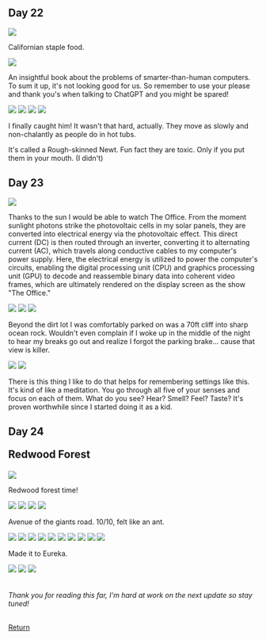 ## Day 22

<img src="/img/trips/west-coast-2024/0520-1.jpg">

Californian staple food.

<img src="/img/trips/west-coast-2024/0520-2.jpg">

An insightful book about the problems of smarter-than-human computers. To sum it up, it's not looking good for us. So remember to use your please and thank you's when talking to ChatGPT and you might be spared! 

<img src="/img/trips/west-coast-2024/0520-3.jpg">
<img src="/img/trips/west-coast-2024/0520-4.jpg">
<img src="/img/trips/west-coast-2024/0520-5.jpg">
<img src="/img/trips/west-coast-2024/0520-6.jpg">

I finally caught him! It wasn't that hard, actually. They move as slowly and non-chalantly as people do in hot tubs.

It's called a Rough-skinned Newt. Fun fact they are toxic. Only if you put them in your mouth. (I didn't)

## Day 23

<img src="/img/trips/west-coast-2024/0521-1.jpg">

Thanks to the sun I would be able to watch The Office. From the moment sunlight photons strike the photovoltaic cells in my solar panels, they are converted into electrical energy via the photovoltaic effect. This direct current (DC) is then routed through an inverter, converting it to alternating current (AC), which travels along conductive cables to my computer's power supply. Here, the electrical energy is utilized to power the computer's circuits, enabling the digital processing unit (CPU) and graphics processing unit (GPU) to decode and reassemble binary data into coherent video frames, which are ultimately rendered on the display screen as the show "The Office."

<img src="/img/trips/west-coast-2024/0521-2.jpg">
<img src="/img/trips/west-coast-2024/0521-3.jpg">
<img src="/img/trips/west-coast-2024/0521-4.jpg">

Beyond the dirt lot I was comfortably parked on was a 70ft cliff into sharp ocean rock. Wouldn't even complain if I woke up in the middle of the night to hear my breaks go out and realize I forgot the parking brake... cause that view is killer.

<img src="/img/trips/west-coast-2024/0521-5.jpg">
<img src="/img/trips/west-coast-2024/0521-6.jpg">

There is this thing I like to do that helps for remembering settings like this. It's kind of like a meditation. You go through all five of your senses and focus on each of them. What do you see? Hear? Smell? Feel? Taste? It's proven worthwhile since I started doing it as a kid. 

## Day 24 <p class="inline text-gray-700  font-thin">Redwood Forest</p>

<img src="/img/trips/west-coast-2024/0522-1.jpg">

Redwood forest time!

<img src="/img/trips/west-coast-2024/0522-2.jpg">
<img src="/img/trips/west-coast-2024/0522-3.jpg">
<img src="/img/trips/west-coast-2024/0522-4.jpg">
<img src="/img/trips/west-coast-2024/0522-5.jpg">

Avenue of the giants road. 10/10, felt like an ant.

<img src="/img/trips/west-coast-2024/0522-6.jpg">
<img src="/img/trips/west-coast-2024/0522-7.jpg">
<img src="/img/trips/west-coast-2024/0522-8.jpg">
<img src="/img/trips/west-coast-2024/0522-9.jpg">
<img src="/img/trips/west-coast-2024/0522-10.jpg">
<img src="/img/trips/west-coast-2024/0522-11.jpg">
<img src="/img/trips/west-coast-2024/0522-12.jpg">
<img src="/img/trips/west-coast-2024/0522-13.jpg">
<img src="/img/trips/west-coast-2024/0522-14.jpg">
<img src="/img/trips/west-coast-2024/0522-15.jpg">

Made it to Eureka.

<img src="/img/trips/west-coast-2024/0522-16.jpg">
<img src="/img/trips/west-coast-2024/0522-17.jpg">
<img src="/img/trips/west-coast-2024/0522-18.jpg">





<br>
<br>
<br>
<i>Thank you for reading this far, I'm hard at work on the next update so stay tuned!</i>
<br>
<br>
		<p class="max-w-6xl text-black text-2xl text-center m-auto my-10 leading-10">
			<a href="/" class="w-full m-auto text-xl hover:underline">Return</a>
		</p>

